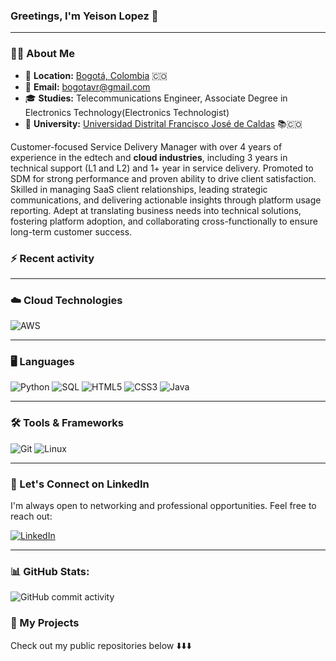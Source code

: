 ### **Greetings, I'm Yeison Lopez 👋**

---

### 🧑‍💻 **About Me**

- 📍 **Location:** <a href="https://www.google.com/maps/search/bogot%C3%A1/@4.6486259,-74.2478946,11z" target="_blank">Bogotá, Colombia</a> 🇨🇴  
- 📧 **Email:** [bogotavr@gmail.com](bogotavr@gmail.com) 
- 🎓 **Studies:** Telecommunications Engineer, Associate Degree in Electronics Technology(Electronics Technologist)
- 🏫 **University:** [Universidad Distrital Francisco José de Caldas](https://www.udistrital.edu.co/inicio) 📚🇨🇴 



Customer-focused Service Delivery Manager with over 4 years of experience in the edtech and **cloud industries**, including 3 years in technical support (L1 and L2) and 1+ year in service delivery. Promoted to SDM for strong performance and proven ability to drive client satisfaction. Skilled in managing SaaS client relationships, leading strategic communications, and delivering actionable insights through platform usage reporting. Adept at translating business needs into technical solutions, fostering platform adoption, and collaborating cross-functionally to ensure long-term customer success. 



### :zap: Recent activity
<!--START_SECTION:activity-->


<!--END_SECTION:activity-->



---
### :cloud: **Cloud Technologies**
![AWS](https://img.shields.io/badge/AWS-232F3E?style=for-the-badge&logo=amazonaws&logoColor=white)

---

### 🖥️ **Languages**
![Python](https://img.shields.io/badge/Python-3776AB?style=for-the-badge&logo=python&logoColor=white)
![SQL](https://img.shields.io/badge/SQL-316192?style=for-the-badge&logo=postgresql&logoColor=white)
![HTML5](https://img.shields.io/badge/HTML5-E34F26?style=for-the-badge&logo=html5&logoColor=white)
![CSS3](https://img.shields.io/badge/CSS3-1572B6?style=for-the-badge&logo=css3&logoColor=white)
![Java](https://img.shields.io/badge/Java-ED8B00?style=for-the-badge&logo=openjdk&logoColor=white)

---

### 🛠️ **Tools & Frameworks**
![Git](https://img.shields.io/badge/Git-F05032?style=for-the-badge&logo=git&logoColor=white)
![Linux](https://img.shields.io/badge/Linux-FCC624?style=for-the-badge&logo=linux&logoColor=black)

---

### 📇 Let's Connect on LinkedIn

I'm always open to networking and professional opportunities. Feel free to reach out:

[![LinkedIn](https://img.shields.io/badge/LinkedIn-0077B5?style=for-the-badge&logo=linkedin&logoColor=white)](https://www.linkedin.com/in/yeison-lopez-646174153/)

---

### 📊 GitHub Stats:

![GitHub commit activity](https://img.shields.io/github/commit-activity/m/Yeison-Lopez/Yeison-Lopez)


### 📂 My Projects

Check out my public repositories below ⬇️⬇️⬇️